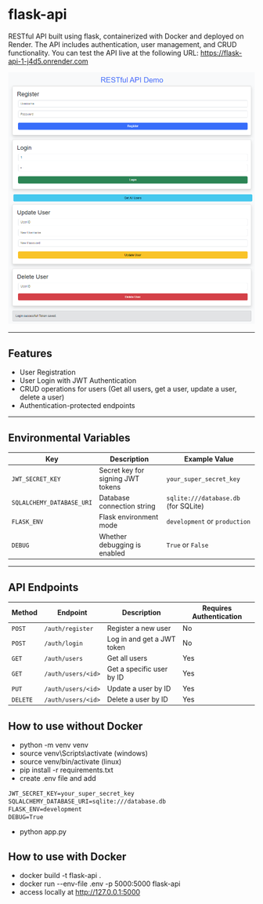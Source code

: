 # flask-api

RESTful API built using flask, containerized with Docker and deployed on Render.
The API includes authentication, user management, and CRUD functionality. You can test the API live at the following URL:
https://flask-api-1-j4d5.onrender.com

![Picture](assets/screenshot4.png)

---

## Features
- User Registration
- User Login with JWT Authentication
- CRUD operations for users (Get all users, get a user, update a user, delete a user)
- Authentication-protected endpoints

---


## Environmental Variables

| **Key**                  | **Description**                     | **Example Value**                       |
|--------------------------|-------------------------------------|-----------------------------------------|
| `JWT_SECRET_KEY`         | Secret key for signing JWT tokens   | `your_super_secret_key`                 |
| `SQLALCHEMY_DATABASE_URI`| Database connection string          | `sqlite:///database.db` (for SQLite)    |
| `FLASK_ENV`              | Flask environment mode              | `development` or `production`           |
| `DEBUG`                  | Whether debugging is enabled        | `True` or `False`                        |

---

## API Endpoints

| **Method** | **Endpoint**           | **Description**                        | **Requires Authentication** |
|------------|------------------------|----------------------------------------|-----------------------------|
| `POST`     | `/auth/register`       | Register a new user                    | No                          |
| `POST`     | `/auth/login`          | Log in and get a JWT token             | No                          |
| `GET`      | `/auth/users`          | Get all users                          | Yes                         |
| `GET`      | `/auth/users/<id>`     | Get a specific user by ID              | Yes                         |
| `PUT`      | `/auth/users/<id>`     | Update a user by ID                    | Yes                         |
| `DELETE`   | `/auth/users/<id>`     | Delete a user by ID                    | Yes    

  

## How to use without Docker  

* python -m venv venv  
* source venv\Scripts\activate (windows)
* source venv/bin/activate (linux)
* pip install -r requirements.txt
* create .env file and add
```
JWT_SECRET_KEY=your_super_secret_key
SQLALCHEMY_DATABASE_URI=sqlite:///database.db
FLASK_ENV=development
DEBUG=True 
```
* python app.py

  

## How to use with Docker

* docker build -t flask-api .
* docker run --env-file .env -p 5000:5000 flask-api
* access locally at http://127.0.0.1:5000
